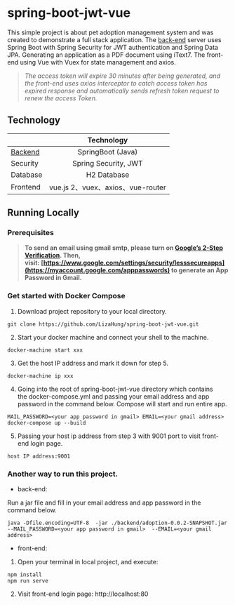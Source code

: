 # spring-boot-jwt-vue

This simple project is about pet adoption management system and was created to demonstrate a full stack application. 
The [back-end](https://github.com/LizaHung/spring-boot-jwt-authentication) server uses Spring Boot with Spring Security for JWT authentication and Spring Data JPA. 
Generating an application as a PDF document using iText7.
The front-end using Vue with Vuex for state management and axios.       

> *The access token will expire 30 minutes after being generated, and the front-end uses axios interceptor to catch access token has expired response and automatically sends refresh token request to renew the access Token.*  





## Technology

|               | Technology    |
| ------------- |:-------------:|
| [Backend](https://github.com/LizaHung/spring-boot-jwt-authentication)       | SpringBoot (Java)     |
| Security      | Spring Security, JWT     |
| Database      | H2 Database     |
| Frontend      | vue.js 2、vuex、axios、vue-router    | 



## Running Locally    


### Prerequisites    


> **To send an email using gmail smtp, please turn on [Google’s 2-Step Verification](https://support.google.com/accounts/answer/185839). 
> Then, visit: [https://www.google.com/settings/security/lesssecureapps](https://myaccount.google.com/apppasswords) to generate an App Password in Gmail.**


### Get started with Docker Compose     

1. Download project repository to your local directory.
```
git clone https://github.com/LizaHung/spring-boot-jwt-vue.git
```

2.  Start your docker machine and connect your shell to the machine.
```
docker-machine start xxx
```

3. Get the host IP address and mark it down for step 5.
```
docker-machine ip xxx
```

4. Going into the root of spring-boot-jwt-vue directory which contains the docker-compose.yml and 
passing your email address and app password in the command below. Compose will start and run entire app.
```
MAIL_PASSWORD=<your app password in gmail> EMAIL=<your gmail address> docker-compose up --build
```
5. Passing your host ip address from step 3 with 9001 port to visit front-end login page. 
```
host IP address:9001
```

### Another way to run this project.

* back-end:

Run a jar file and fill in your email address and app password in the command below. 

```
java -Dfile.encoding=UTF-8  -jar ./backend/adoption-0.0.2-SNAPSHOT.jar  --MAIL_PASSWORD=<your app password in gmail>  --EMAIL=<your gmail address>
```


* front-end:

1. Open your terminal in local project, and execute:

```
npm install
npm run serve
```

2. Visit front-end login page: http://localhost:80
